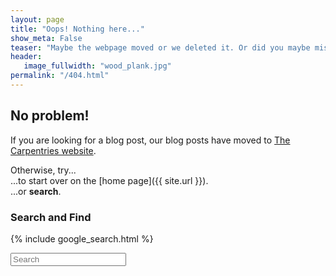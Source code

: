 ```yaml
---
layout: page
title: "Oops! Nothing here..."
show_meta: False
teaser: "Maybe the webpage moved or we deleted it. Or did you maybe mistype the URL?"
header:
   image_fullwidth: "wood_plank.jpg"
permalink: "/404.html"
---
```

## No problem!

If you are looking for a blog post, our blog posts have moved to [The Carpentries website](https://carpentries.org/blog/).

Otherwise, try...  
...to start over on the [home page]({{ site.url }}).  
...or **search**.


### Search and Find

{% include google_search.html %}

<form onsubmit="google_search()" >
  <input type="text" id="google-search" placeholder="Search">
</form>

